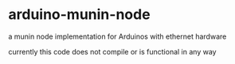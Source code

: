 arduino-munin-node
==================

a munin node implementation for Arduinos with ethernet hardware

currently this code does not compile or is functional in any way
